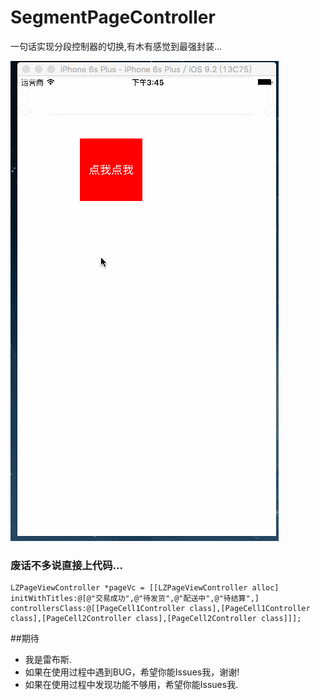 # SegmentPageController
一句话实现分段控制器的切换,有木有感觉到最强封装...

![SegmentPageController in action](SegmentPageController.gif)


### 废话不多说直接上代码...

```
LZPageViewController *pageVc = [[LZPageViewController alloc] initWithTitles:@[@"交易成功",@"待发货",@"配送中",@"待结算",] controllersClass:@[[PageCell1Controller class],[PageCell1Controller class],[PageCell2Controller class],[PageCell2Controller class]]];
```

##期待
* 我是雷布斯.
* 如果在使用过程中遇到BUG，希望你能Issues我，谢谢!
* 如果在使用过程中发现功能不够用，希望你能Issues我.